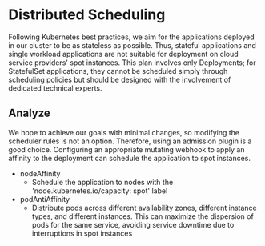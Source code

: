 # Distributed Scheduling


Following Kubernetes best practices,
we aim for the applications deployed in our cluster to be as stateless as possible.
Thus, stateful applications and single workload applications are not suitable for deployment on cloud service providers' spot instances.
This plan involves only Deployments;
for StatefulSet applications,
they cannot be scheduled simply through scheduling policies but should be designed with the involvement of dedicated technical experts.




## Analyze



We hope to achieve our goals with minimal changes,
so modifying the scheduler rules is not an option.
Therefore, using an admission plugin is a good choice.
Configuring an appropriate mutating webhook to apply an affinity to the deployment can schedule the application to spot instances.

- nodeAffinity
  - Schedule the application to nodes with the 'node.kubernetes.io/capacity: spot' label
- podAntiAffinity
  - Distribute pods across different availability zones, different instance types, and different instances. This can maximize the dispersion of pods for the same service, avoiding service downtime due to interruptions in spot instances











